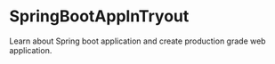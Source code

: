 # SpringBootApplnTryout
Learn about Spring boot application and create production grade web application.
